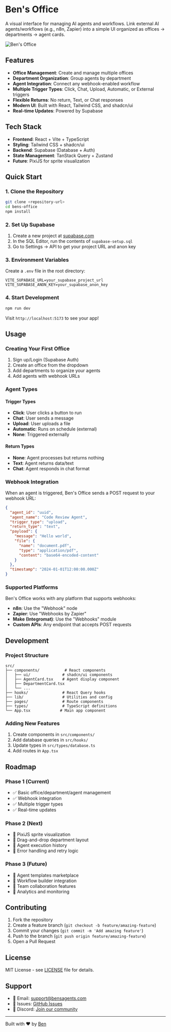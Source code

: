 # Ben's Office

A visual interface for managing AI agents and workflows. Link external AI agents/workflows (e.g., n8n, Zapier) into a simple UI organized as offices → departments → agent cards.

![Ben's Office](https://via.placeholder.com/800x400?text=Ben%27s+Office+Screenshot)

## Features

- **Office Management**: Create and manage multiple offices
- **Department Organization**: Group agents by department
- **Agent Integration**: Connect any webhook-enabled workflow
- **Multiple Trigger Types**: Click, Chat, Upload, Automatic, or External triggers
- **Flexible Returns**: No return, Text, or Chat responses
- **Modern UI**: Built with React, Tailwind CSS, and shadcn/ui
- **Real-time Updates**: Powered by Supabase

## Tech Stack

- **Frontend**: React + Vite + TypeScript
- **Styling**: Tailwind CSS + shadcn/ui
- **Backend**: Supabase (Database + Auth)
- **State Management**: TanStack Query + Zustand
- **Future**: PixiJS for sprite visualization

## Quick Start

### 1. Clone the Repository

```bash
git clone <repository-url>
cd bens-office
npm install
```

### 2. Set Up Supabase

1. Create a new project at [supabase.com](https://supabase.com)
2. In the SQL Editor, run the contents of `supabase-setup.sql`
3. Go to Settings → API to get your project URL and anon key

### 3. Environment Variables

Create a `.env` file in the root directory:

```env
VITE_SUPABASE_URL=your_supabase_project_url
VITE_SUPABASE_ANON_KEY=your_supabase_anon_key
```

### 4. Start Development

```bash
npm run dev
```

Visit `http://localhost:5173` to see your app!

## Usage

### Creating Your First Office

1. Sign up/Login (Supabase Auth)
2. Create an office from the dropdown
3. Add departments to organize your agents
4. Add agents with webhook URLs

### Agent Types

#### Trigger Types
- **Click**: User clicks a button to run
- **Chat**: User sends a message
- **Upload**: User uploads a file
- **Automatic**: Runs on schedule (external)
- **None**: Triggered externally

#### Return Types
- **None**: Agent processes but returns nothing
- **Text**: Agent returns data/text
- **Chat**: Agent responds in chat format

### Webhook Integration

When an agent is triggered, Ben's Office sends a POST request to your webhook URL:

```json
{
  "agent_id": "uuid",
  "agent_name": "Code Review Agent",
  "trigger_type": "upload",
  "return_type": "text",
  "payload": {
    "message": "Hello world",
    "file": {
      "name": "document.pdf",
      "type": "application/pdf",
      "content": "base64-encoded-content"
    }
  },
  "timestamp": "2024-01-01T12:00:00.000Z"
}
```

### Supported Platforms

Ben's Office works with any platform that supports webhooks:

- **n8n**: Use the "Webhook" node
- **Zapier**: Use "Webhooks by Zapier" 
- **Make (Integromat)**: Use the "Webhooks" module
- **Custom APIs**: Any endpoint that accepts POST requests

## Development

### Project Structure

```
src/
├── components/           # React components
│   ├── ui/              # shadcn/ui components
│   ├── AgentCard.tsx    # Agent display component
│   ├── DepartmentCard.tsx
│   └── ...
├── hooks/               # React Query hooks
├── lib/                 # Utilities and config
├── pages/               # Route components
├── types/               # TypeScript definitions
└── App.tsx             # Main app component
```

### Adding New Features

1. Create components in `src/components/`
2. Add database queries in `src/hooks/`
3. Update types in `src/types/database.ts`
4. Add routes in `App.tsx`

## Roadmap

### Phase 1 (Current)
- ✅ Basic office/department/agent management
- ✅ Webhook integration
- ✅ Multiple trigger types
- ✅ Real-time updates

### Phase 2 (Next)
- 🔲 PixiJS sprite visualization
- 🔲 Drag-and-drop department layout
- 🔲 Agent execution history
- 🔲 Error handling and retry logic

### Phase 3 (Future)
- 🔲 Agent templates marketplace
- 🔲 Workflow builder integration
- 🔲 Team collaboration features
- 🔲 Analytics and monitoring

## Contributing

1. Fork the repository
2. Create a feature branch (`git checkout -b feature/amazing-feature`)
3. Commit your changes (`git commit -m 'Add amazing feature'`)
4. Push to the branch (`git push origin feature/amazing-feature`)
5. Open a Pull Request

## License

MIT License - see [LICENSE](LICENSE) file for details.

## Support

- 📧 Email: support@bensagents.com
- 🐛 Issues: [GitHub Issues](https://github.com/your-username/bens-office/issues)
- 💬 Discord: [Join our community](https://discord.gg/your-invite)

---

Built with ❤️ by [Ben](https://github.com/your-username)